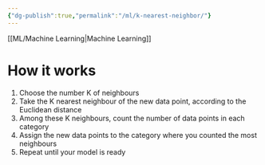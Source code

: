 ```yaml
---
{"dg-publish":true,"permalink":"/ml/k-nearest-neighbor/"}
---
```


[[ML/Machine Learning\|Machine Learning]]
# How it works
1. Choose the number K of neighbours
2. Take the K nearest neighbour of the new data point, according to the Euclidean distance
3. Among these K neighbours, count the number of data points in each category
4. Assign the new data points to the category where you counted the most neighbours
5. Repeat until your model is ready
